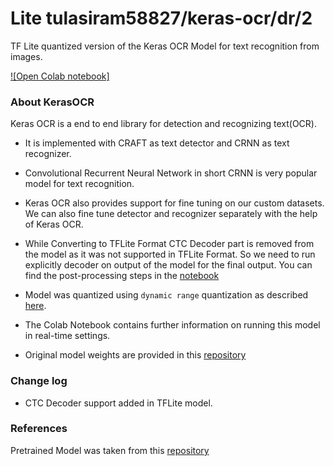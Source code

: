 # Lite tulasiram58827/keras-ocr/dr/2
TF Lite quantized version of the Keras OCR Model for text recognition from images.

<!-- parent-model: tulasiram58827/keras-ocr/2 -->
<!-- asset-path: legacy -->

[![Open Colab notebook]](https://colab.research.google.com/github/tulasiram58827/ocr_tflite/blob/main/colabs/KERAS_OCR_TFLITE.ipynb)

### About KerasOCR

Keras OCR is a end to end library for detection and recognizing text(OCR).

- It is implemented with CRAFT as text detector and CRNN as text recognizer.

- Convolutional Recurrent Neural Network in short CRNN is very popular model for text recognition.

- Keras OCR also provides support for fine tuning on our custom datasets. We can also fine tune detector and recognizer separately with the help of Keras OCR.

- While Converting to TFLite Format CTC Decoder part is removed from the model as it was not supported in TFLite Format. So we need to run explicitly decoder on output of the model for the final output. You can find the post-processing steps in the [notebook](https://colab.research.google.com/github/tulasiram58827/ocr_tflite/blob/main/colabs/KERAS_OCR_TFLITE.ipynb)

- Model was quantized using `dynamic range` quantization as described [here](https://www.tensorflow.org/lite/performance/post_training_quant).

- The Colab Notebook contains further information on running this model in real-time settings.

- Original model weights are provided in this [repository](https://github.com/faustomorales/keras-ocr)

### Change log

- CTC Decoder support added in TFLite model.

### References

Pretrained Model was taken from this [repository](https://github.com/faustomorales/keras-ocr)  

